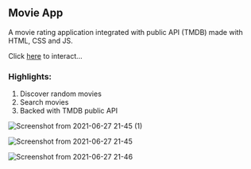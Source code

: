 ## Movie App

A movie rating application integrated with public API (TMDB) made with HTML, CSS and JS.

Click [here](https://movie-rating-app.netlify.app/) to interact...

### Highlights:

1. Discover random movies
2. Search movies
3. Backed with TMDB public API

![Screenshot from 2021-06-27 21-45 (1)](https://user-images.githubusercontent.com/56266493/123551977-be6d5c80-d791-11eb-80bf-aecbd608cd39.png)



![Screenshot from 2021-06-27 21-45](https://user-images.githubusercontent.com/56266493/123551992-c927f180-d791-11eb-8b54-c882722e62f8.png)



![Screenshot from 2021-06-27 21-46](https://user-images.githubusercontent.com/56266493/123551999-d349f000-d791-11eb-89c0-a30955d7734c.png)




